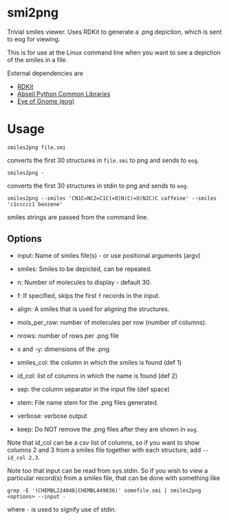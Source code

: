 # smi2png

Trivial smiles viewer. Uses RDKit to generate a .png depiction, which is sent to eog for viewing.

This is for use at the Linux command line when you want to see a depiction
of the smiles in a file.

External dependencies are
+ [RDKit](http://rdkit.org/)
+ [Abseil Python Common Libraries](https://pypi.org/project/absl-py/)
+ [Eye of Gnome (eog)](https://wiki.gnome.org/Apps/EyeOfGnome)

# Usage

```
smiles2png file.smi
```
converts the first 30 structures in `file.smi` to png and sends to `eog`.

```
smiles2png -
```
converts the first 30 structures in stdin to png and sends to `eog`.

```
smiles2png --smiles 'CN1C=NC2=C1C(=O)N(C(=O)N2C)C caffeine' --smiles 'c1ccccc1 benzene'
```
smiles strings are passed from the command line.

## Options

- input: Name of smiles file(s) - or use positional arguments (argv)

- smiles: Smiles to be depicted, can be repeated.

- n: Number of molecules to display - default 30.

- f: If specified, skips the first `f` records in the input.

- align: A smiles that is used for aligning the structures.

- mols_per_row: number of molecules per row (number of columns).

- nrows: number of rows per .png file

- x and -y: dimensions of the .png

- smiles_col: the column in which the smiles is found (def 1)

- id_col: list of columns in which the name is found (def 2)

- sep: the column separator in the input file (def space)

- stem: File name stem for the .png files generated.

- verbose: verbose output

- keep: Do NOT remove the .png files after they are shown in `eog`.

Note that id_col can be a csv list of columns, so if you want to show columns 2 and 3
from a smiles file together with each structure, add `--id_col 2,3`.

Note too that input can be read from sys.stdin. So if you wish to view a particular
record(s) from a smiles file, that can be done with something like
```
grep -E '(CHEMBL224048|CHEMBL449036)' somefile.smi | smiles2png <options> --input -
```
where `-` is used to signify use of stdin.
